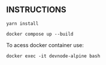 ## INSTRUCTIONS

<p><code>yarn install</code></p>
<code>docker compose up --build</code>

<p>To acess docker container use:</p>
<code>docker exec -it devnode-alpine bash</code>
